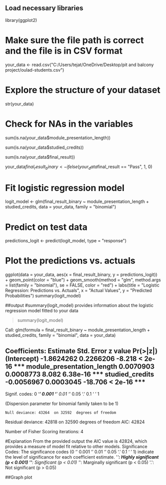 ## Load necessary libraries
library(ggplot2)

# Make sure the file path is correct and the file is in CSV format
your_data <- read.csv("C:/Users/tejat/OneDrive/Desktop/pit and balcony project/oulad-students.csv")

# Explore the structure of your dataset
str(your_data)
# Check for NAs in the variables
sum(is.na(your_data$module_presentation_length))

sum(is.na(your_data$studied_credits))

sum(is.na(your_data$final_result))

your_data$final_result_binary <- ifelse(your_data$final_result == "Pass", 1, 0)

# Fit logistic regression model
logit_model <- glm(final_result_binary ~ module_presentation_length + studied_credits, data = your_data, family = "binomial")

# Predict on test data
predictions_logit <- predict(logit_model, type = "response")

# Plot the predictions vs. actuals
ggplot(data = your_data, aes(x = final_result_binary, y = predictions_logit)) +
  geom_point(color = "blue") +
  geom_smooth(method = "glm", method.args = list(family = "binomial"), se = FALSE, color = "red") +
  labs(title = "Logistic Regression: Predictions vs. Actuals",
       x = "Actual Values",
       y = "Predicted Probabilities")
summary(logit_model)




##output
#summary(logit_model) provides information about the logistic regression model fitted to your data
> summary(logit_model)

Call:
glm(formula = final_result_binary ~ module_presentation_length + 
    studied_credits, family = "binomial", data = your_data)

Coefficients:
                             Estimate Std. Error z value Pr(>|z|)    
(Intercept)                -1.8624262  0.2266206  -8.218  < 2e-16 ***
module_presentation_length  0.0070903  0.0008773   8.082 6.38e-16 ***
studied_credits            -0.0056967  0.0003045 -18.706  < 2e-16 ***
---
Signif. codes:  0 ‘***’ 0.001 ‘**’ 0.01 ‘*’ 0.05 ‘.’ 0.1 ‘ ’ 1

(Dispersion parameter for binomial family taken to be 1)

    Null deviance: 43264  on 32592  degrees of freedom
Residual deviance: 42818  on 32590  degrees of freedom
AIC: 42824

Number of Fisher Scoring iterations: 4

#Explanation From the provided output
the AIC value is 42824, which provides a measure of model fit relative to other models.
Significance Codes: The significance codes (0 ‘’ 0.001 ‘’ 0.01 ‘’ 0.05 ‘.’ 0.1 ‘ ’ 1) indicate the level of significance for each coefficient estimate.
'*'**: Highly significant (p < 0.001)
''**: Significant (p < 0.01)
'*': Marginally significant (p < 0.05)
'.': Not significant (p > 0.05)

##Graph plot
